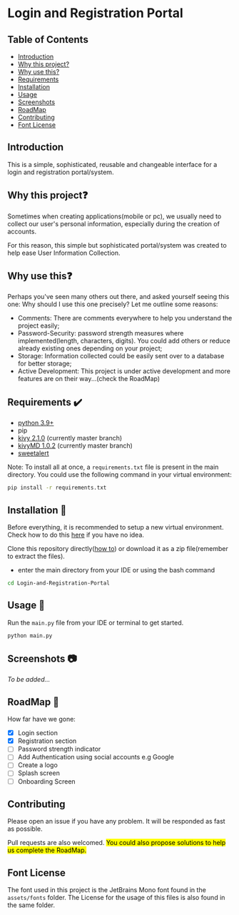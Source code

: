 # Login and Registration Portal

## Table of Contents
* [Introduction](#introduction) 
* [Why this project?](https://github.com/ndonkoHenri/Login-and-Registration-Portal/blob/master/README.md#why-this-projectquestion)
* [Why use this?](https://github.com/ndonkoHenri/Login-and-Registration-Portal/blob/master/README.md#why-use-thisquestion)
* [Requirements](https://github.com/ndonkoHenri/Login-and-Registration-Portal/blob/master/README.md#requirements-heavy_check_mark)
* [Installation](https://github.com/ndonkoHenri/Login-and-Registration-Portal/blob/master/README.md#installation-memo
)
* [Usage](https://github.com/ndonkoHenri/Login-and-Registration-Portal/blob/master/README.md#usage-memo)
* [Screenshots](https://github.com/ndonkoHenri/Login-and-Registration-Portal/blob/master/README.md#screenshots-camera
)
* [RoadMap](https://github.com/ndonkoHenri/Login-and-Registration-Portal/blob/master/README.md#roadmap-dart)
* [Contributing](https://github.com/ndonkoHenri/Login-and-Registration-Portal/blob/master/README.md#contributing)
* [Font License](https://github.com/ndonkoHenri/Login-and-Registration-Portal/blob/master/README.md#font-license)


## Introduction 
This is a simple, sophisticated, reusable and changeable interface for a login and registration portal/system.

## Why this project:question:
Sometimes when creating applications(mobile or pc), we usually need to collect our user's personal information, especially during the creation of accounts.
 
For this reason, this simple but sophisticated portal/system was created to help ease User Information Collection. 

## Why use this:question:
Perhaps you've seen many others out there, and asked yourself seeing this one: Why should I use this one precisely? Let me outline some reasons:

* Comments: There are comments everywhere to help you understand the project easily;
* Password-Security: password strength measures where implemented(length, characters, digits). You could add others or reduce already existing ones depending on your project;
* Storage: Information collected could be easily sent over to a database for better storage;
* Active Development: This project is under active development and more features are on their way...(check the RoadMap)


## Requirements :heavy_check_mark:
* [python 3.9+](https://www.python.org/)
* pip
* [kivy 2.1.0](https://github.com/kivy/kivy) (currently master branch)
* [kivyMD 1.0.2](https://github.com/kivymd/KivyMD) (currently master branch)
* [sweetalert](https://github.com/kivymd-extensions/sweetalert)

Note: To install all at once, a `requirements.txt` file is present in the main directory. You could use the following command in your virtual environment:
```bash
pip install -r requirements.txt
```



## Installation :memo:
Before everything, it is recommended to setup a new virtual environment. Check how to do this [here](https://gist.github.com/dreamorosi/e2947827e5de92b69df68c88475eba38) if you have no idea.

Clone this repository directly([how to](https://docs.github.com/en/repositories/creating-and-managing-repositories/cloning-a-repository)) or download it as a zip file(remember to extract the files). 

* enter the main directory from your IDE or using the bash command
```bash
cd Login-and-Registration-Portal
```

## Usage :memo:
Run the `main.py` file from your IDE or terminal to get started.
```bash
python main.py
```
## Screenshots :camera:
_To be added..._


## RoadMap :dart:
How far have we gone:
- [x] Login section
- [x] Registration section
- [ ] Password strength indicator
- [ ] Add Authentication using social accounts e.g Google
- [ ] Create a logo
- [ ] Splash screen
- [ ] Onboarding Screen

## Contributing
Please open an issue if you have any problem. It will be responded as fast as possible.

Pull requests are also welcomed.
<mark>You could also propose solutions to help us complete the RoadMap.</mark>

 
## Font License
The font used in this project is the JetBrains Mono font found in the `assets/fonts` folder. The License for the usage of this files is also found in the same folder.
